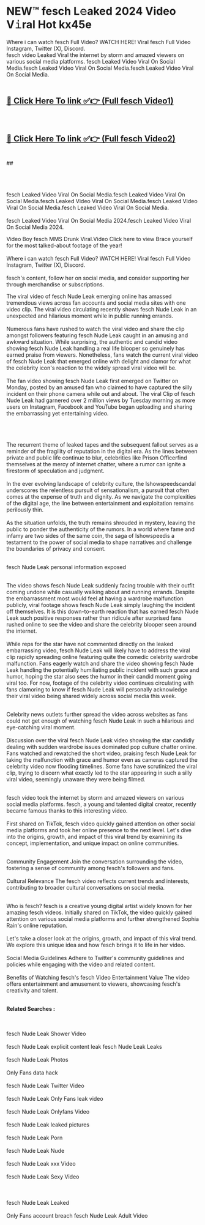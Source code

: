 
# NEW™ fesch L𝚎aked 2024 Video V𝚒ral Hot kx45e

Where i can watch fesch Full Video? WATCH HERE! Viral fesch Full Video Instagram, Twitter (X), Discord. <br>
fesch video Leaked Viral the internet by storm and amazed viewers on various social media platforms. fesch Leaked Video Viral On Social Media.fesch Leaked Video Viral On Social Media.fesch Leaked Video Viral On Social Media.<br>
 <br>

##  <a href="https://clipsfans.site?title=fesch&ref=git">🔴 Click Here To link ✅👉 (Full fesch Video1) </a><br>
  <br>

##  <a href="https://clipsfans.site?title=fesch&ref=git">🔴 Click Here To link ✅👉 (Full fesch Video2)</a><br>
  <br>
  ##


  <br>

  <br>

<br><br>
fesch Leaked Video Viral On Social Media.fesch Leaked Video Viral On Social Media.fesch Leaked Video Viral On Social Media.fesch Leaked Video Viral On Social Media.fesch Leaked Video Viral On Social Media.
<br><br>
fesch Leaked Video Viral On Social Media 2024.fesch Leaked Video Viral On Social Media 2024.


Video Boy fesch MMS Drunk Viral.Video Click here to view Brace yourself for the most talked-about footage of the year!
<br><br>
Where i can watch fesch Full Video? WATCH HERE! Viral fesch Full Video Instagram, Twitter (X), Discord.
<br><br>
fesch's content, follow her on social media, and consider supporting her through merchandise or subscriptions.


The viral video of fesch Nude Leak emerging online has amassed tremendous views across fan accounts and social media sites with one video clip. The viral video circulating recently shows fesch Nude Leak in an unexpected and hilarious moment while in public running errands.
<br><br>
Numerous fans have rushed to watch the viral video and share the clip amongst followers featuring fesch Nude Leak caught in an amusing and awkward situation. While surprising, the authentic and candid video showing fesch Nude Leak handling a real life blooper so genuinely has earned praise from viewers. Nonetheless, fans watch the current viral video of fesch Nude Leak that emerged online with delight and clamor for what the celebrity icon's reaction to the widely spread viral video will be.
<br><br>
The fan video showing fesch Nude Leak first emerged on Twitter on Monday, posted by an amused fan who claimed to have captured the silly incident on their phone camera while out and about. The viral Clip of fesch Nude Leak had garnered over 2 million views by Tuesday morning as more users on Instagram, Facebook and YouTube began uploading and sharing the embarrassing yet entertaining video.
<br><br>


<br><br>
The recurrent theme of leaked tapes and the subsequent fallout serves as a reminder of the fragility of reputation in the digital era. As the lines between private and public life continue to blur, celebrities like Prison Officerfind themselves at the mercy of internet chatter, where a rumor can ignite a firestorm of speculation and judgment.
<br><br>
In the ever evolving landscape of celebrity culture, the Ishowspeedscandal underscores the relentless pursuit of sensationalism, a pursuit that often comes at the expense of truth and dignity. As we navigate the complexities of the digital age, the line between entertainment and exploitation remains perilously thin.
<br><br>
As the situation unfolds, the truth remains shrouded in mystery, leaving the public to ponder the authenticity of the rumors. In a world where fame and infamy are two sides of the same coin, the saga of Ishowspeedis a testament to the power of social media to shape narratives and challenge the boundaries of privacy and consent.
<br><br>





fesch Nude Leak personal information exposed
<br><br>



The video shows fesch Nude Leak suddenly facing trouble with their outfit coming undone while casually walking about and running errands. Despite the embarrassment most would feel at having a wardrobe malfunction publicly, viral footage shows fesch Nude Leak simply laughing the incident off themselves. It is this down-to-earth reaction that has earned fesch Nude Leak such positive responses rather than ridicule after surprised fans rushed online to see the video and share the celebrity blooper seen around the internet.
<br><br>
While reps for the star have not commented directly on the leaked embarrassing video, fesch Nude Leak will likely have to address the viral clip rapidly spreading online featuring quite the comedic celebrity wardrobe malfunction. Fans eagerly watch and share the video showing fesch Nude Leak handling the potentially humiliating public incident with such grace and humor, hoping the star also sees the humor in their candid moment going viral too. For now, footage of the celebrity video continues circulating with fans clamoring to know if fesch Nude Leak will personally acknowledge their viral video being shared widely across social media this week.
<br><br>

Celebrity news outlets further spread the video across websites as fans could not get enough of watching fesch Nude Leak in such a hilarious and eye-catching viral moment.
<br><br>
Discussion over the viral fesch Nude Leak video showing the star candidly dealing with sudden wardrobe issues dominated pop culture chatter online. Fans watched and rewatched the short video, praising fesch Nude Leak for taking the malfunction with grace and humor even as cameras captured the celebrity video now flooding timelines. Some fans have scrutinized the viral clip, trying to discern what exactly led to the star appearing in such a silly viral video, seemingly unaware they were being filmed.
<br><br>


fesch video took the internet by storm and amazed viewers on various social media platforms. fesch, a young and talented digital creator, recently became famous thanks to this interesting video.
<br><br>
First shared on TikTok, fesch video quickly gained attention on other social media platforms and took her online presence to the next level. Let's dive into the origins, growth, and impact of this viral trend by examining its concept, implementation, and unique impact on online communities.
<br><br>

Community Engagement Join the conversation surrounding the video, fostering a sense of community among fesch's followers and fans.
<br><br>
Cultural Relevance The fesch video reflects current trends and interests, contributing to broader cultural conversations on social media.
<br><br>




Who is fesch? fesch is a creative young digital artist widely known for her amazing fesch videos. Initially shared on TikTok, the video quickly gained attention on various social media platforms and further strengthened Sophia Rain's online reputation.
<br><br>
Let's take a closer look at the origins, growth, and impact of this viral trend. We explore this unique idea and how fesch brings it to life in her video.
<br><br>
Social Media Guidelines Adhere to Twitter's community guidelines and policies while engaging with the video and related content.
<br><br>
Benefits of Watching fesch's fesch Video Entertainment Value The video offers entertainment and amusement to viewers, showcasing fesch's creativity and talent.
<br><br>




<strong>Related Searches :</strong>

<br><br>
fesch Nude Leak Shower Video
<br><br>
fesch Nude Leak explicit content leak
fesch Nude Leak Leaks
<br><br>
fesch Nude Leak Photos
<br><br>
Only Fans data hack
<br><br>
fesch Nude Leak Twitter Video
<br><br>
fesch Nude Leak Only Fans leak video
<br><br>
fesch Nude Leak Onlyfans Video
<br><br>
fesch Nude Leak leaked pictures
<br><br>
fesch Nude Leak Porn
<br><br>
fesch Nude Leak Nude
<br><br>
fesch Nude Leak xxx Video
<br><br>
fesch Nude Leak Sexy Video
<br><br>
<br><br>
fesch Nude Leak Leaked
<br><br>
Only Fans account breach
fesch Nude Leak Adult Video
<br><br>